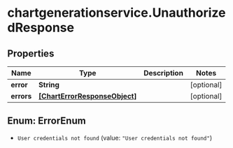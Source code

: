 # chartgenerationservice.UnauthorizedResponse

## Properties

Name | Type | Description | Notes
------------ | ------------- | ------------- | -------------
**error** | **String** |  | [optional] 
**errors** | [**[ChartErrorResponseObject]**](ChartErrorResponseObject.md) |  | [optional] 



## Enum: ErrorEnum


* `User credentials not found` (value: `"User credentials not found"`)




